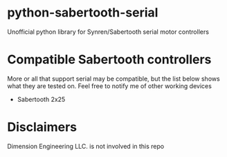 # python-sabertooth-serial
Unofficial python library for Synren/Sabertooth serial motor controllers

# Compatible Sabertooth controllers
More or all that support serial may be compatible, but the list below shows what they are tested on. Feel free to notify me of other working devices

- Sabertooth 2x25

# Disclaimers
Dimension Engineering LLC. is not involved in this repo
